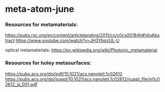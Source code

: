 # meta-atom-june

### Resources for metamaterials:
https://pubs.rsc.org/en/content/articlelanding/2011/cs/c0cs00184h#!divAbstract
https://www.youtube.com/watch?v=JH3YbgzUL-U

optical metamaterials: https://en.wikipedia.org/wiki/Photonic_metamaterial

### Resources for holey metasurfaces: 
https://pubs.acs.org/doi/pdf/10.1021/acs.nanolett.1c02612
https://pubs.acs.org/doi/suppl/10.1021/acs.nanolett.1c02612/suppl_file/nl1c02612_si_001.pdf

